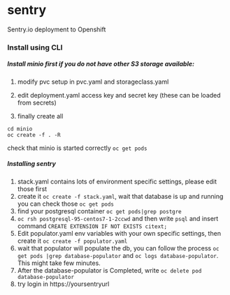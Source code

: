 # sentry

Sentry.io deployment to Openshift

### Install using CLI

##### Install minio first if you do not have other S3 storage available:

1. modify pvc setup in pvc.yaml and storageclass.yaml
2. edit deployment.yaml access key and secret key (these can be loaded from secrets)

3. finally create all

```
cd minio
oc create -f . -R
```

check that minio is started correctly `oc get pods`


##### Installing sentry

1. stack.yaml contains lots of environment specific settings, please edit those first
2. create it `oc create -f stack.yaml`, wait that database is up and running you can check those `oc get pods`
3. find your postgresql container `oc get pods|grep postgre`
4. `oc rsh postgresql-95-centos7-1-2ccwd` and then write `psql` and insert command `CREATE EXTENSION IF NOT EXISTS citext;` 
5. Edit populator.yaml env variables with your own specific settings, then create it `oc create -f populator.yaml`
6. wait that populator will populate the db, you can follow the process `oc get pods |grep database-populator` and `oc logs database-populator`. This might take few minutes.
7. After the database-populator is Completed, write `oc delete pod database-populator`
8. try login in https://yoursentryurl 